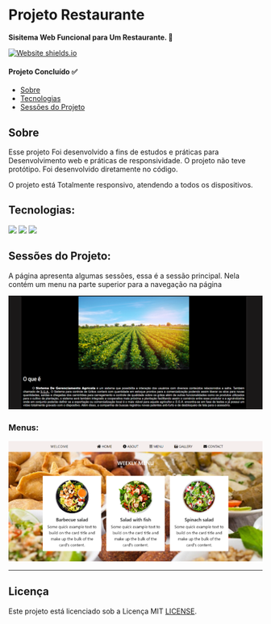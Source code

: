 <h1> Projeto Restaurante </h1>
<p><b>Sisitema Web Funcional para Um Restaurante. 🧮</b></p>

[![Website shields.io](https://img.shields.io/website-up-down-green-red/http/shields.io.svg)](http://shields.io/)

<h4> 
	Projeto Concluído ✅
</h4>

<ul>
 <li><a href="#sobre">Sobre</a></li>
 <li><a href="#tecnologias">Tecnologias</a></li> 
 <li><a href="#sessao">Sessões do Projeto</a></li>
</ul>

<h2 id="sobre">Sobre</h2>
<p>Esse projeto Foi desenvolvido a fins de estudos e práticas para Desenvolvimento web e práticas de responsividade. O projeto não teve protótipo.
Foi desenvolvido diretamente no código.</p>

<p>O projeto está Totalmente responsivo, atendendo a todos os dispositivos.</p>

<h2 id="tecnologias">Tecnologias:</h2>

<p>
  <img src="https://img.shields.io/badge/HTML5-E34F26?style=for-the-badge&logo=html5&logoColor=white" />
  <img src="https://img.shields.io/badge/CSS3-1572B6?style=for-the-badge&logo=css3&logoColor=white" />
  <img src="https://img.shields.io/badge/JavaScript-323330?style=for-the-badge&logo=javascript&logoColor=F7DF1E" />
</p>

<h2 id="sessao">Sessões do Projeto:</h2>

<p>A página apresenta algumas sessões, essa é a sessão principal. Nela contém um menu na parte superior para a navegação na página<p>

![Começo](https://github.com/AlexDeSaran/Restaurante/blob/main/images/Capturar1.PNG)

<h3>Menus:</h3>

![Começo](https://github.com/AlexDeSaran/Restaurante/blob/main/images/Capturar3.PNG)

---

## Licença

Este projeto está licenciado sob a Licença MIT [LICENSE](LICENSE).
